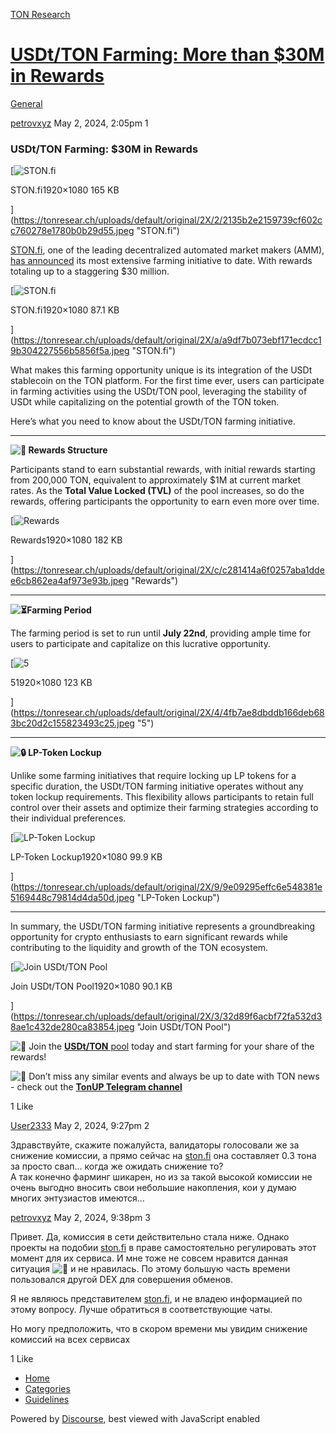 [TON Research](/)

# [USDt/TON Farming: More than $30M in Rewards](/t/usdt-ton-farming-more-than-30m-in-rewards/15647)

[General](/c/general/4) 

    

[petrovxyz](https://tonresear.ch/u/petrovxyz)   May 2, 2024, 2:05pm  1

### [](#usdtton-farming-30m-in-rewards-1)USDt/TON Farming: $30M in Rewards

[![STON.fi](https://tonresear.ch/uploads/default/optimized/2X/2/2135b2e2159739cf602cc760278e1780b0b29d55_2_690x388.jpeg)

STON.fi1920×1080 165 KB

](https://tonresear.ch/uploads/default/original/2X/2/2135b2e2159739cf602cc760278e1780b0b29d55.jpeg "STON.fi")

[STON.fi](http://STON.fi), one of the leading decentralized automated market makers (AMM), [has announced](https://twitter.com/ston_fi/status/1782399748378403296) its most extensive farming initiative to date. With rewards totaling up to a staggering $30 million.

[![STON.fi](https://tonresear.ch/uploads/default/optimized/2X/a/a9df7b073ebf171ecdcc19b304227556b5856f5a_2_690x388.jpeg)

STON.fi1920×1080 87.1 KB

](https://tonresear.ch/uploads/default/original/2X/a/a9df7b073ebf171ecdcc19b304227556b5856f5a.jpeg "STON.fi")

What makes this farming opportunity unique is its integration of the USDt stablecoin on the TON platform. For the first time ever, users can participate in farming activities using the USDt/TON pool, leveraging the stability of USDt while capitalizing on the potential growth of the TON token.

Here’s what you need to know about the USDt/TON farming initiative.

* * *

 **![:gift:](https://tonresear.ch/images/emoji/twitter/gift.png?v=12 ":gift:") Rewards Structure**

Participants stand to earn substantial rewards, with initial rewards starting from 200,000 TON, equivalent to approximately $1M at current market rates. As the **Total Value Locked (TVL)** of the pool increases, so do the rewards, offering participants the opportunity to earn even more over time.

[![Rewards](https://tonresear.ch/uploads/default/optimized/2X/c/c281414a6f0257aba1ddee6cb862ea4af973e93b_2_690x388.jpeg)

Rewards1920×1080 182 KB

](https://tonresear.ch/uploads/default/original/2X/c/c281414a6f0257aba1ddee6cb862ea4af973e93b.jpeg "Rewards")

* * *

**![:hourglass_flowing_sand:](https://tonresear.ch/images/emoji/twitter/hourglass_flowing_sand.png?v=12 ":hourglass_flowing_sand:")Farming Period**

The farming period is set to run until **July 22nd**, providing ample time for users to participate and capitalize on this lucrative opportunity.

[![5](https://tonresear.ch/uploads/default/optimized/2X/4/4fb7ae8dbddb166deb683bc20d2c155823493c25_2_690x388.jpeg)

51920×1080 123 KB

](https://tonresear.ch/uploads/default/original/2X/4/4fb7ae8dbddb166deb683bc20d2c155823493c25.jpeg "5")

* * *

 **![:lock:](https://tonresear.ch/images/emoji/twitter/lock.png?v=12 ":lock:") LP-Token Lockup**

Unlike some farming initiatives that require locking up LP tokens for a specific duration, the USDt/TON farming initiative operates without any token lockup requirements. This flexibility allows participants to retain full control over their assets and optimize their farming strategies according to their individual preferences.

[![LP-Token Lockup](https://tonresear.ch/uploads/default/optimized/2X/9/9e09295effc6e548381e5169448c79814d4da50d_2_690x388.jpeg)

LP-Token Lockup1920×1080 99.9 KB

](https://tonresear.ch/uploads/default/original/2X/9/9e09295effc6e548381e5169448c79814d4da50d.jpeg "LP-Token Lockup")

* * *

In summary, the USDt/TON farming initiative represents a groundbreaking opportunity for crypto enthusiasts to earn significant rewards while contributing to the liquidity and growth of the TON ecosystem.

[![Join USDt/TON Pool](https://tonresear.ch/uploads/default/optimized/2X/3/32d89f6acbf72fa532d38ae1c432de280ca83854_2_690x388.jpeg)

Join USDt/TON Pool1920×1080 90.1 KB

](https://tonresear.ch/uploads/default/original/2X/3/32d89f6acbf72fa532d38ae1c432de280ca83854.jpeg "Join USDt/TON Pool")

![:rocket:](https://tonresear.ch/images/emoji/twitter/rocket.png?v=12 ":rocket:") Join the [**USDt/TON** pool](https://app.ston.fi/pools/EQD8TJ8xEWB1SpnRE4d89YO3jl0W0EiBnNS4IBaHaUmdfizE) today and start farming for your share of the rewards!

![:newspaper:](https://tonresear.ch/images/emoji/twitter/newspaper.png?v=12 ":newspaper:") Don’t miss any similar events and always be up to date with TON news - check out the **[TonUP Telegram channel](https://t.me/TonUP_SRP)**

  1 Like

[User2333](https://tonresear.ch/u/User2333) May 2, 2024, 9:27pm  2

Здравствуйте, скажите пожалуйста, валидаторы голосовали же за снижение комиссии, а прямо сейчас на [ston.fi](http://ston.fi) она составляет 0.3 тона за просто свап… когда же ожидать снижение то?  
А так конечно фарминг шикарен, но из за такой высокой комиссии не очень выгодно вносить свои небольшие накопления, кои у думаю многих энтузиастов имеются…

 

[petrovxyz](https://tonresear.ch/u/petrovxyz) May 2, 2024, 9:38pm  3

Привет. Да, комиссия в сети действительно стала ниже. Однако проекты на подобии [ston.fi](http://ston.fi) в праве самостоятельно регулировать этот момент для их сервиса. И мне тоже не совсем нравится данная ситуация ![:thinking:](https://tonresear.ch/images/emoji/twitter/thinking.png?v=12 ":thinking:") и не нравилась. По этому большую часть времени пользовался другой DEX для совершения обменов.

Я не являюсь представителем [ston.fi](http://ston.fi), и не владею информацией по этому вопросу. Лучше обратиться в соответствующие чаты.

Но могу предположить, что в скором времени мы увидим снижение комиссий на всех сервисах

  1 Like

*   [Home](/)
*   [Categories](/categories)
*   [Guidelines](/guidelines)

Powered by [Discourse](https://www.discourse.org), best viewed with JavaScript enabled